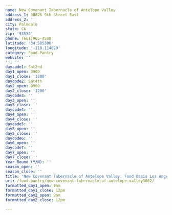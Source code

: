 ```yaml
---
name: New Covenant Tabernacle of Antelope Valley
address_1: 38626 9th Street East
address_2: ''
city: Palmdale
state: CA
zip: '93550'
phone: (661)965-4588
latitude: '34.585386'
longitude: '-118.114029'
category: Food Pantry
website: ''
'': ''
daycode1: Sat2nd
day1_open: 0900
day1_close: '1200'
daycode2: Sat4th
day2_open: 0900
day2_close: '1200'
daycode3: ''
day3_open: ''
day3_close: ''
daycode4: ''
day4_open: ''
day4_close: ''
daycode5: ''
day5_open: ''
day5_close: ''
daycode6: ''
day6_open: ''
daycode7: ''
day7_open: ''
day7_close: ''
Year_Round (Y/N): ''
season_open: ''
season_close: ''
title: 'New Covenant Tabernacle of Antelope Valley, Food Oasis Los Angeles'
uri: /food-pantry/new-covenant-tabernacle-of-antelope-valley3862/
formatted_day1_open: 9am
formatted_day1_close: 12pm
formatted_day2_open: 9am
formatted_day2_close: 12pm

---
```

